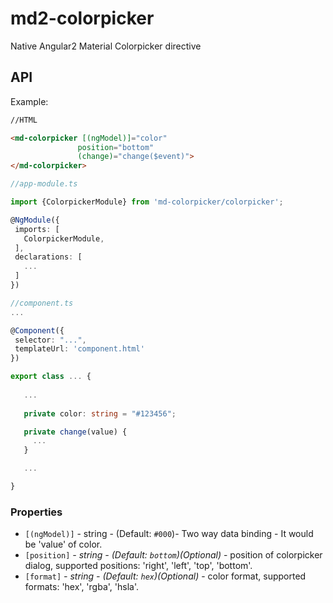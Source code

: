 # md2-colorpicker

Native Angular2 Material Colorpicker directive

## API

Example:
 
 ```html
//HTML

<md-colorpicker [(ngModel)]="color" 
                position="bottom" 
                (change)="change($event)">
</md-colorpicker>

 ```
 ```ts
//app-module.ts

import {ColorpickerModule} from 'md-colorpicker/colorpicker';

@NgModule({
  imports: [
    ColorpickerModule,
  ],
  declarations: [
    ...
  ]  
})

//component.ts
...

@Component({
  selector: "...",
  templateUrl: 'component.html'
})

export class ... {
    
    ...
    
    private color: string = "#123456";

    private change(value) { 
      ...
    }

    ...

}
 ```


### Properties

  - `[(ngModel)]` - string - (Default: `#000`)- Two way data binding - It would be 'value' of color.
  - `[position]` _- string - (Default: `bottom`)(Optional)_ - position of colorpicker dialog, supported positions: 'right', 'left', 'top', 'bottom'.  
  - `[format]` _- string - (Default: `hex`)(Optional)_ - color format, supported formats: 'hex', 'rgba', 'hsla'.